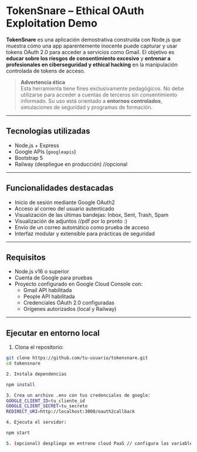 #  TokenSnare – Ethical OAuth Exploitation Demo

**TokenSnare** es una aplicación demostrativa construida con Node.js que muestra cómo una app aparentemente inocente puede capturar y usar tokens OAuth 2.0 para acceder a servicios como Gmail. El objetivo es **educar sobre los riesgos de consentimiento excesivo** y **entrenar a profesionales en ciberseguridad y ethical hacking** en la manipulación controlada de tokens de acceso.

> **Advertencia ética**  
> Esta herramienta tiene fines exclusivamente pedagógicos. No debe utilizarse para acceder a cuentas de terceros sin consentimiento informado. Su uso está orientado a **entornos controlados**, simulaciones de seguridad y programas de formación.

---

## Tecnologías utilizadas

- Node.js + Express
- Google APIs (`googleapis`)
- Bootstrap 5
- Railway (despliegue en producción) //opcional

---

## Funcionalidades destacadas

- Inicio de sesión mediante Google OAuth2
- Acceso al correo del usuario autenticado
- Visualización de las últimas bandejas: Inbox, Sent, Trash, Spam
- Visualización de adjuntos //pdf por lo pronto :)
- Envío de un correo automático como prueba de acceso
- Interfaz modular y extensible para prácticas de seguridad

---

## Requisitos

- Node.js v16 o superior
- Cuenta de Google para pruebas
- Proyecto configurado en Google Cloud Console con:
  - Gmail API habilitada
  - People API habilitada
  - Credenciales OAuth 2.0 configuradas
  - Orígenes autorizados (local y Railway)

---

## Ejecutar en entorno local

1. Clona el repositorio:

```bash
git clone https://github.com/tu-usuario/tokensnare.git
cd tokensnare

2. Instala dependencias

npm install

3. Crea un archivo .env con tus credenciales de google: 
GOOGLE_CLIENT_ID=tu_cliente_id
GOOGLE_CLIENT_SECRET=tu_secreto
REDIRECT_URI=http://localhost:3000/oauth2callback

4. Ejecuta el servidor:

npm start

5. (opcional) despliega en entrono cloud PaaS // configura las variables de entorno en la nube
